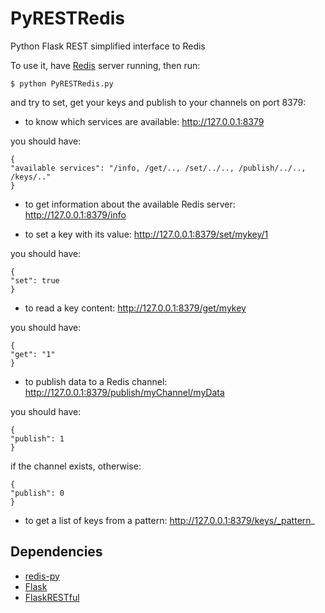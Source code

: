 PyRESTRedis
===========

Python Flask REST simplified interface to Redis

To use it, have [Redis](http://redis.io) server running, then run:

    $ python PyRESTRedis.py
    
and try to set, get your keys and publish to your channels on port 8379:

* to know which services are available: http://127.0.0.1:8379
    
you should have:

    {
    "available services": "/info, /get/.., /set/../.., /publish/../.., /keys/.."
    }

* to get information about the available Redis server: http://127.0.0.1:8379/info

* to set a key with its value: http://127.0.0.1:8379/set/mykey/1

you should have:

    {
    "set": true
    }
    
* to read a key content: http://127.0.0.1:8379/get/mykey

you should have:

    {
    "get": "1"
    }

* to publish data to a Redis channel: http://127.0.0.1:8379/publish/myChannel/myData
   
you should have:

    {
    "publish": 1
    }

if the channel exists, otherwise:

    {
    "publish": 0
    }

* to get a list of keys from a pattern: http://127.0.0.1:8379/keys/_pattern_

## Dependencies
* [redis-py](http://github.com/andymccurdy/redis-py)
* [Flask](http://flask.pocoo.org)
* [FlaskRESTful](http://flask-restful.readthedocs.org)